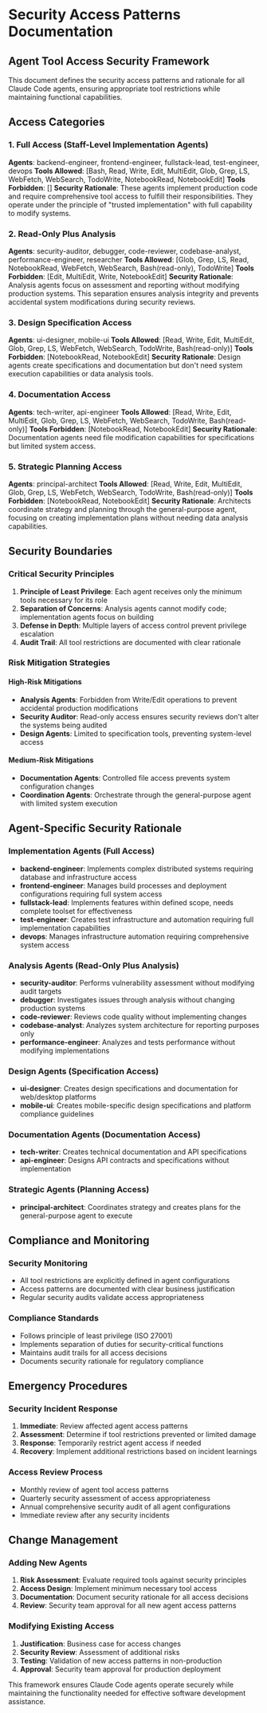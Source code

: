 # Security Access Patterns Documentation

## Agent Tool Access Security Framework

This document defines the security access patterns and rationale for all Claude Code agents, ensuring appropriate tool restrictions while maintaining functional capabilities.

## Access Categories

### 1. Full Access (Staff-Level Implementation Agents)
**Agents**: backend-engineer, frontend-engineer, fullstack-lead, test-engineer, devops
**Tools Allowed**: [Bash, Read, Write, Edit, MultiEdit, Glob, Grep, LS, WebFetch, WebSearch, TodoWrite, NotebookRead, NotebookEdit]
**Tools Forbidden**: []
**Security Rationale**: These agents implement production code and require comprehensive tool access to fulfill their responsibilities. They operate under the principle of "trusted implementation" with full capability to modify systems.

### 2. Read-Only Plus Analysis
**Agents**: security-auditor, debugger, code-reviewer, codebase-analyst, performance-engineer, researcher
**Tools Allowed**: [Glob, Grep, LS, Read, NotebookRead, WebFetch, WebSearch, Bash(read-only), TodoWrite]
**Tools Forbidden**: [Edit, MultiEdit, Write, NotebookEdit]
**Security Rationale**: Analysis agents focus on assessment and reporting without modifying production systems. This separation ensures analysis integrity and prevents accidental system modifications during security reviews.

### 3. Design Specification Access
**Agents**: ui-designer, mobile-ui
**Tools Allowed**: [Read, Write, Edit, MultiEdit, Glob, Grep, LS, WebFetch, WebSearch, TodoWrite, Bash(read-only)]
**Tools Forbidden**: [NotebookRead, NotebookEdit]
**Security Rationale**: Design agents create specifications and documentation but don't need system execution capabilities or data analysis tools.

### 4. Documentation Access
**Agents**: tech-writer, api-engineer
**Tools Allowed**: [Read, Write, Edit, MultiEdit, Glob, Grep, LS, WebFetch, WebSearch, TodoWrite, Bash(read-only)]
**Tools Forbidden**: [NotebookRead, NotebookEdit]
**Security Rationale**: Documentation agents need file modification capabilities for specifications but limited system access.

### 5. Strategic Planning Access
**Agents**: principal-architect
**Tools Allowed**: [Read, Write, Edit, MultiEdit, Glob, Grep, LS, WebFetch, WebSearch, TodoWrite, Bash(read-only)]
**Tools Forbidden**: [NotebookRead, NotebookEdit]
**Security Rationale**: Architects coordinate strategy and planning through the general-purpose agent, focusing on creating implementation plans without needing data analysis capabilities.

## Security Boundaries

### Critical Security Principles

1. **Principle of Least Privilege**: Each agent receives only the minimum tools necessary for its role
2. **Separation of Concerns**: Analysis agents cannot modify code; implementation agents focus on building
3. **Defense in Depth**: Multiple layers of access control prevent privilege escalation
4. **Audit Trail**: All tool restrictions are documented with clear rationale

### Risk Mitigation Strategies

#### High-Risk Mitigations
- **Analysis Agents**: Forbidden from Write/Edit operations to prevent accidental production modifications
- **Security Auditor**: Read-only access ensures security reviews don't alter the systems being audited
- **Design Agents**: Limited to specification tools, preventing system-level access

#### Medium-Risk Mitigations
- **Documentation Agents**: Controlled file access prevents system configuration changes
- **Coordination Agents**: Orchestrate through the general-purpose agent with limited system execution

## Agent-Specific Security Rationale

### Implementation Agents (Full Access)
- **backend-engineer**: Implements complex distributed systems requiring database and infrastructure access
- **frontend-engineer**: Manages build processes and deployment configurations requiring full system access
- **fullstack-lead**: Implements features within defined scope, needs complete toolset for effectiveness
- **test-engineer**: Creates test infrastructure and automation requiring full implementation capabilities
- **devops**: Manages infrastructure automation requiring comprehensive system access

### Analysis Agents (Read-Only Plus Analysis)
- **security-auditor**: Performs vulnerability assessment without modifying audit targets
- **debugger**: Investigates issues through analysis without changing production systems
- **code-reviewer**: Reviews code quality without implementing changes
- **codebase-analyst**: Analyzes system architecture for reporting purposes only
- **performance-engineer**: Analyzes and tests performance without modifying implementations

### Design Agents (Specification Access)
- **ui-designer**: Creates design specifications and documentation for web/desktop platforms
- **mobile-ui**: Creates mobile-specific design specifications and platform compliance guidelines

### Documentation Agents (Documentation Access)
- **tech-writer**: Creates technical documentation and API specifications
- **api-engineer**: Designs API contracts and specifications without implementation

### Strategic Agents (Planning Access)
- **principal-architect**: Coordinates strategy and creates plans for the general-purpose agent to execute

## Compliance and Monitoring

### Security Monitoring
- All tool restrictions are explicitly defined in agent configurations
- Access patterns are documented with clear business justification
- Regular security audits validate access appropriateness

### Compliance Standards
- Follows principle of least privilege (ISO 27001)
- Implements separation of duties for security-critical functions
- Maintains audit trails for all access decisions
- Documents security rationale for regulatory compliance

## Emergency Procedures

### Security Incident Response
1. **Immediate**: Review affected agent access patterns
2. **Assessment**: Determine if tool restrictions prevented or limited damage
3. **Response**: Temporarily restrict agent access if needed
4. **Recovery**: Implement additional restrictions based on incident learnings

### Access Review Process
- Monthly review of agent tool access patterns
- Quarterly security assessment of access appropriateness
- Annual comprehensive security audit of all agent configurations
- Immediate review after any security incidents

## Change Management

### Adding New Agents
1. **Risk Assessment**: Evaluate required tools against security principles
2. **Access Design**: Implement minimum necessary tool access
3. **Documentation**: Document security rationale for all access decisions
4. **Review**: Security team approval for all new agent access patterns

### Modifying Existing Access
1. **Justification**: Business case for access changes
2. **Security Review**: Assessment of additional risks
3. **Testing**: Validation of new access patterns in non-production
4. **Approval**: Security team approval for production deployment

This framework ensures Claude Code agents operate securely while maintaining the functionality needed for effective software development assistance.